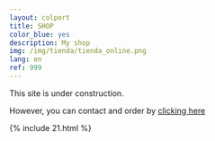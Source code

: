 ```yaml
---
layout: colport
title: SHOP
color_blue: yes
description: My shop
img: /img/tienda/tienda_online.png
lang: en
ref: 999
---
```



This site is under construction.

However, you can contact and order by <a class="page-link" href="{{ site.baseurl }}/contact_en">clicking here</a>

{% include 21.html %}
